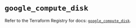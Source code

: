 # `google_compute_disk`

Refer to the Terraform Registry for docs: [`google_compute_disk`](https://registry.terraform.io/providers/hashicorp/google-beta/5.30.0/docs/resources/google_compute_disk).

